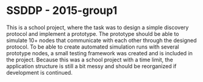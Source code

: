 # SSDDP - 2015-group1 #

This is a school project, where the task was to design a simple discovery protocol and implement a prototype.
The prototype should be able to simulate 10+ nodes that communicate with each other through the designed protocol.
To be able to create automated simulation runs with several prototype nodes, a small testing framework was created
and is included in the project. Because this was a school project with a time limit, the application structure is still a bit messy
and should be reorganized if development is continued.
